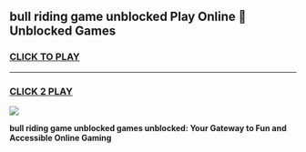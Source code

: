 
## bull riding game unblocked Play Online 👋 Unblocked Games
<h3>
<a href="https://premium.freeplayer.one?title=bull_riding_game_unblocked&ref=19F">CLICK TO PLAY</a></h3>
<hr>

<h3>
<a href="https://premium.freeplayer.one?title=bull_riding_game_unblocked&ref=19F">CLICK 2 PLAY</a>
  
</h3>

<a href="https://premium.freeplayer.one?title=bull_riding_game_unblocked&ref=19F"><img src="https://clearcache.store/games.png"></a>


**bull riding game unblocked games unblocked: Your Gateway to Fun and Accessible Online Gaming**
